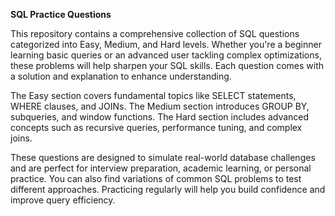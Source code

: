 **SQL Practice Questions**

This repository contains a comprehensive collection of SQL questions categorized into Easy, Medium, and Hard levels. Whether you're a beginner learning basic queries or an advanced user tackling complex optimizations, these problems will help sharpen your SQL skills. Each question comes with a solution and explanation to enhance understanding.

The Easy section covers fundamental topics like SELECT statements, WHERE clauses, and JOINs. The Medium section introduces GROUP BY, subqueries, and window functions. The Hard section includes advanced concepts such as recursive queries, performance tuning, and complex joins.

These questions are designed to simulate real-world database challenges and are perfect for interview preparation, academic learning, or personal practice. You can also find variations of common SQL problems to test different approaches. Practicing regularly will help you build confidence and improve query efficiency.


